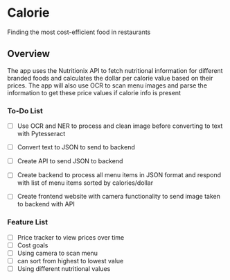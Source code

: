 # Calorie

Finding the most cost-efficient food in restaurants

## Overview

The app uses the Nutritionix API to fetch nutritional information for different branded foods and calculates the dollar per calorie value based on their prices.
The app will also use OCR to scan menu images and parse the information to get these price values if calorie info is present

### To-Do List
- [ ] Use OCR and NER to process and clean image before converting to text with Pytesseract
- [ ] Convert text to JSON to send to backend
- [ ] Create API to send JSON to backend
- [ ] Create backend to process all menu items in JSON format and respond with list of menu items sorted by calories/dollar
- [ ] Create frontend website with camera functionality to send image taken to backend with API


### Feature List
- [ ] Price tracker to view prices over time
- [ ] Cost goals
- [ ] Using camera to scan menu
- [ ] can sort from highest to lowest value
- [ ] Using different nutritional values
